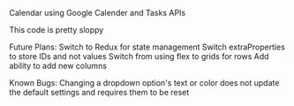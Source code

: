 Calendar using Google Calender and Tasks APIs

This code is pretty sloppy

Future Plans:
Switch to Redux for state management
Switch extraProperties to store IDs and not values
Switch from using flex to grids for rows
Add ability to add new columns

Known Bugs:
Changing a dropdown option's text or color does not update the default settings and requires them to be reset
